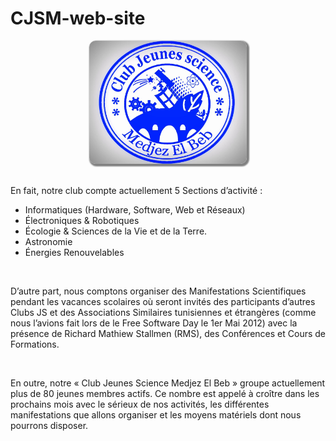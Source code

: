 CJSM-web-site
=============
<html lang="fr">
  <head>
    <meta charset="utf-8">
    <meta name="description" content="About CJSM">
    <meta name="author" content="bya97TN">
  </head>
  <body>
    <center>
        <img src="images/logo_club.jpg" style="alignment-adjust: central; box-shadow:2px 2px 2px 2px gray; border-radius:10px; width:50%;">
    </center>
    <br />
    <p>En fait, notre club compte actuellement 5 Sections d’activité :</p>        
    <ul>
        <li>Informatiques (Hardware, Software, Web et Réseaux)</li>
        <li>Électroniques & Robotiques</li>
        <li>Écologie & Sciences de la Vie et de la Terre.</li>
        <li>Astronomie</li>
        <li>Énergies Renouvelables</li>
    </ul>
    <br/>
    <p>D’autre part, nous comptons organiser des Manifestations Scientifiques pendant les vacances scolaires où seront invités des participants d’autres Clubs JS et des Associations Similaires tunisiennes et étrangères (comme nous l’avions fait lors de le Free Software Day le 1er Mai 2012) avec la présence de Richard Mathiew Stallmen (RMS), des Conférences et Cours de Formations.</p>
    <br />
    <p>En outre, notre « Club Jeunes Science Medjez El Beb » groupe actuellement plus de 80 jeunes membres actifs. Ce nombre est appelé à croître dans les prochains mois avec le sérieux de nos activités, les différentes manifestations que allons organiser et les moyens matériels dont nous pourrons disposer.</p>
    <br/>
  </body>
</html>
